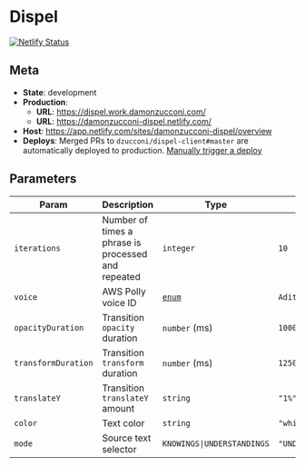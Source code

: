 # Dispel

[![Netlify Status](https://api.netlify.com/api/v1/badges/c34e4c8f-b621-47f4-a895-b571a4171dfc/deploy-status)](https://app.netlify.com/sites/damonzucconi-dispel/deploys)

## Meta

- **State**: development
- **Production**:
  - **URL**: https://dispel.work.damonzucconi.com/
  - **URL**: https://damonzucconi-dispel.netlify.com/
- **Host**: https://app.netlify.com/sites/damonzucconi-dispel/overview
- **Deploys**: Merged PRs to `dzucconi/dispel-client#master` are automatically deployed to production. [Manually trigger a deploy](https://app.netlify.com/sites/damonzucconi-dispel/deploys)

## Parameters

| Param               | Description                                        | Type                                                       | Default            |
| ------------------- | -------------------------------------------------- | ---------------------------------------------------------- | ------------------ |
| `iterations`        | Number of times a phrase is processed and repeated | `integer`                                                  | `10`               |
| `voice`             | AWS Polly voice ID                                 | [`enum`](https://github.com/dzucconi/dispel-server#voices) | `Aditi`            |
| `opacityDuration`   | Transition `opacity` duration                      | `number` (ms)                                              | `1000`             |
| `transformDuration` | Transition `transform` duration                    | `number` (ms)                                              | `1250`             |
| `translateY`        | Transition `translateY` amount                     | `string`                                                   | `"1%"`             |
| `color`             | Text color                                         | `string`                                                   | `"white"`          |
| `mode`              | Source text selector                               | `KNOWINGS\|UNDERSTANDINGS`                                  | `"UNDERSTANDINGS"` |
